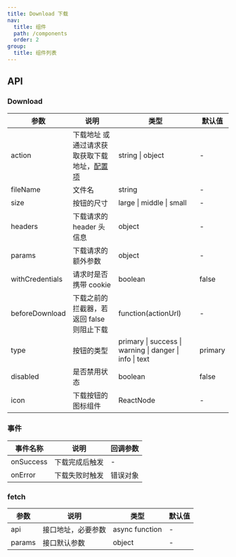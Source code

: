```yaml
---
title: Download 下载
nav:
  title: 组件
  path: /components
  order: 2
group:
  title: 组件列表
---
```


## API

### Download

| 参数            | 说明                                                   | 类型                                                    | 默认值  |
| --------------- | ------------------------------------------------------ | ------------------------------------------------------- | ------- |
| action          | 下载地址 或 通过请求获取获取下载地址，[配置项](#fetch) | string \| object                                        | -       |
| fileName        | 文件名                                                 | string                                                  | -       |
| size            | 按钮的尺寸                                             | large \| middle \| small                                | -       |
| headers         | 下载请求的 header 头信息                               | object                                                  | -       |
| params          | 下载请求的额外参数                                     | object                                                  | -       |
| withCredentials | 请求时是否携带 cookie                                  | boolean                                                 | false   |
| beforeDownload  | 下载之前的拦截器，若返回 false 则阻止下载              | function(actionUrl)                                     | -       |
| type            | 按钮的类型                                             | primary \| success \| warning \| danger \| info \| text | primary |
| disabled        | 是否禁用状态                                           | boolean                                                 | false   |
| icon            | 下载按钮的图标组件                                     | ReactNode                                               | -       |

### 事件

| 事件名称  | 说明           | 回调参数 |
| --------- | -------------- | -------- |
| onSuccess | 下载完成后触发 | -        |
| onError   | 下载失败时触发 | 错误对象 |

### fetch

| 参数   | 说明               | 类型           | 默认值 |
| ------ | ------------------ | -------------- | ------ |
| api    | 接口地址，必要参数 | async function | -      |
| params | 接口默认参数       | object         | -      |
